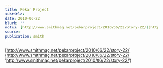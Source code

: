 ```yaml
---
title: Pekar Project
subtitle: 
date: 2010-06-22
blurb: ''
notes: [http://www.smithmag.net/pekarproject/2010/06/22/story-22/](http://www.smithmag.net/pekarproject/2010/06/22/story-22/ http://www.smithmag.net/pekarproject/2010/06/22/story-22/)
source: 
publication: smith
---
```


[http://www.smithmag.net/pekarproject/2010/06/22/story-22/](http://www.smithmag.net/pekarproject/2010/06/22/story-22/ 'http://www.smithmag.net/pekarproject/2010/06/22/story-22/')
